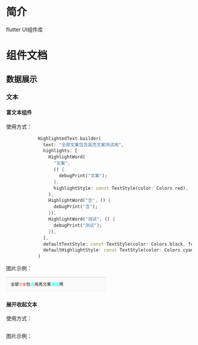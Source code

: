# 简介

flutter UI组件库

# 组件文档

## 数据展示

### 文本

#### 富文本组件

使用方式：

```dart
            HighlightedText.builder(
              text: "全部文案包含高亮文案测试用",
              highlights: [
                HighlightWord(
                  "文案",
                  () {
                    debugPrint("文案");
                  },
                  highlightStyle: const TextStyle(color: Colors.red),
                ),
                HighlightWord("含", () {
                  debugPrint("含");
                }),
                HighlightWord("测试", () {
                  debugPrint("测试");
                }),
              ],
              defaultTextStyle: const TextStyle(color: Colors.black, fontSize: 16),
              defaultHighlightStyle: const TextStyle(color: Colors.cyanAccent, fontSize: 16),
            )
```

图片示例：

![](https://github.com/ThinkerJack/jac_uikit/blob/develop/example/assets/WX20240613-140619.png)

#### 展开收起文本

使用方式：

```dart
```

图片示例：

